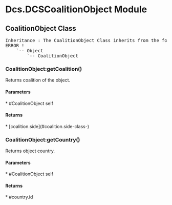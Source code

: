 # Dcs.DCSCoalitionObject Module


## CoalitionObject Class
<pre>
Inheritance : The CoalitionObject Class inherits from the following parents :
ERROR !
	`-- Object
		`-- CoalitionObject
</pre>

### CoalitionObject:getCoalition()
Returns coalition of the object.

<h4> Parameters </h4>
* #CoalitionObject self

<h4> Returns </h4>
* [coalition.side](#coalition.side-class-) 


### CoalitionObject:getCountry()
Returns object country.

<h4> Parameters </h4>
* #CoalitionObject self

<h4> Returns </h4>
* #country.id 


